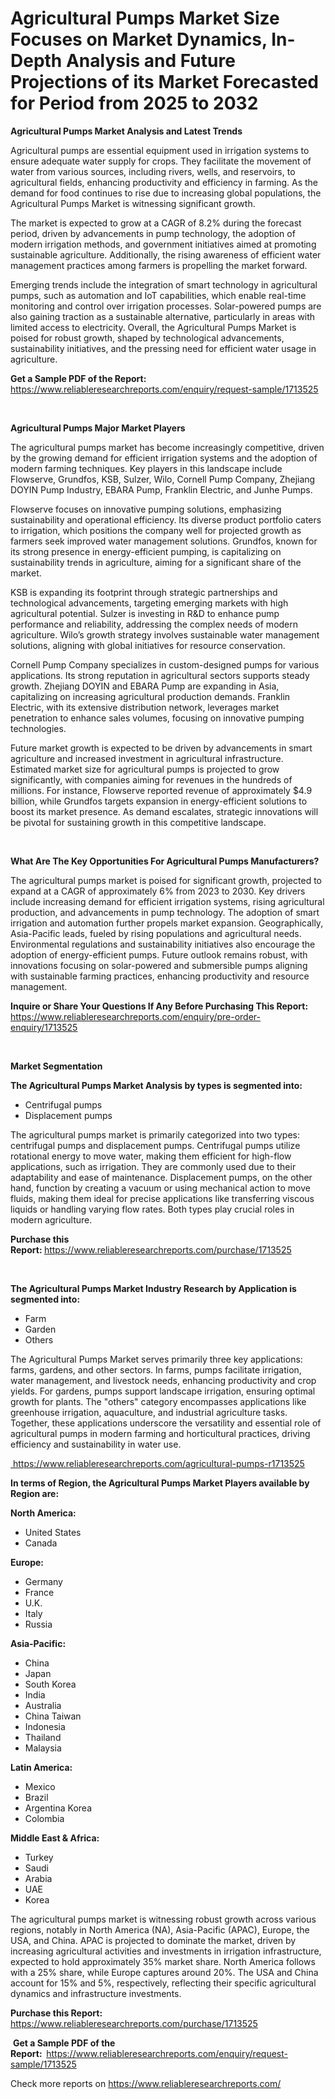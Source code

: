 <p><h1>Agricultural Pumps Market Size Focuses on Market Dynamics, In-Depth Analysis and Future Projections of its Market Forecasted for Period from 2025 to 2032</h1></p><p><strong>Agricultural Pumps Market Analysis and Latest Trends</strong></p>
<p><p>Agricultural pumps are essential equipment used in irrigation systems to ensure adequate water supply for crops. They facilitate the movement of water from various sources, including rivers, wells, and reservoirs, to agricultural fields, enhancing productivity and efficiency in farming. As the demand for food continues to rise due to increasing global populations, the Agricultural Pumps Market is witnessing significant growth.</p><p>The market is expected to grow at a CAGR of 8.2% during the forecast period, driven by advancements in pump technology, the adoption of modern irrigation methods, and government initiatives aimed at promoting sustainable agriculture. Additionally, the rising awareness of efficient water management practices among farmers is propelling the market forward. </p><p>Emerging trends include the integration of smart technology in agricultural pumps, such as automation and IoT capabilities, which enable real-time monitoring and control over irrigation processes. Solar-powered pumps are also gaining traction as a sustainable alternative, particularly in areas with limited access to electricity. Overall, the Agricultural Pumps Market is poised for robust growth, shaped by technological advancements, sustainability initiatives, and the pressing need for efficient water usage in agriculture.</p></p>
<p><strong>Get a Sample PDF of the Report:&nbsp;</strong> <a href="https://www.reliableresearchreports.com/enquiry/request-sample/1713525?utm_campaign=2809&utm_medium=2&utm_source=Github&utm_content=ia&utm_term=28032025&utm_id=agricultural-pumps">https://www.reliableresearchreports.com/enquiry/request-sample/1713525</a></p>
<p>&nbsp;</p>
<p><strong>Agricultural Pumps Major Market Players</strong></p>
<p><p>The agricultural pumps market has become increasingly competitive, driven by the growing demand for efficient irrigation systems and the adoption of modern farming techniques. Key players in this landscape include Flowserve, Grundfos, KSB, Sulzer, Wilo, Cornell Pump Company, Zhejiang DOYIN Pump Industry, EBARA Pump, Franklin Electric, and Junhe Pumps.</p><p>Flowserve focuses on innovative pumping solutions, emphasizing sustainability and operational efficiency. Its diverse product portfolio caters to irrigation, which positions the company well for projected growth as farmers seek improved water management solutions. Grundfos, known for its strong presence in energy-efficient pumping, is capitalizing on sustainability trends in agriculture, aiming for a significant share of the market.</p><p>KSB is expanding its footprint through strategic partnerships and technological advancements, targeting emerging markets with high agricultural potential. Sulzer is investing in R&D to enhance pump performance and reliability, addressing the complex needs of modern agriculture. Wilo’s growth strategy involves sustainable water management solutions, aligning with global initiatives for resource conservation. </p><p>Cornell Pump Company specializes in custom-designed pumps for various applications. Its strong reputation in agricultural sectors supports steady growth. Zhejiang DOYIN and EBARA Pump are expanding in Asia, capitalizing on increasing agricultural production demands. Franklin Electric, with its extensive distribution network, leverages market penetration to enhance sales volumes, focusing on innovative pumping technologies.</p><p>Future market growth is expected to be driven by advancements in smart agriculture and increased investment in agricultural infrastructure. Estimated market size for agricultural pumps is projected to grow significantly, with companies aiming for revenues in the hundreds of millions. For instance, Flowserve reported revenue of approximately $4.9 billion, while Grundfos targets expansion in energy-efficient solutions to boost its market presence. As demand escalates, strategic innovations will be pivotal for sustaining growth in this competitive landscape.</p></p>
<p>&nbsp;</p>
<p><strong>What Are The Key Opportunities For Agricultural Pumps Manufacturers?</strong></p>
<p><p>The agricultural pumps market is poised for significant growth, projected to expand at a CAGR of approximately 6% from 2023 to 2030. Key drivers include increasing demand for efficient irrigation systems, rising agricultural production, and advancements in pump technology. The adoption of smart irrigation and automation further propels market expansion. Geographically, Asia-Pacific leads, fueled by rising populations and agricultural needs. Environmental regulations and sustainability initiatives also encourage the adoption of energy-efficient pumps. Future outlook remains robust, with innovations focusing on solar-powered and submersible pumps aligning with sustainable farming practices, enhancing productivity and resource management.</p></p>
<p><strong>Inquire or Share Your Questions If Any Before Purchasing This Report:</strong> <a href="https://www.reliableresearchreports.com/enquiry/pre-order-enquiry/1713525?utm_campaign=2809&utm_medium=2&utm_source=Github&utm_content=ia&utm_term=28032025&utm_id=agricultural-pumps">https://www.reliableresearchreports.com/enquiry/pre-order-enquiry/1713525</a></p>
<p>&nbsp;</p>
<p><strong>Market Segmentation</strong></p>
<p><strong>The Agricultural Pumps Market Analysis by types is segmented into:</strong></p>
<p><ul><li>Centrifugal pumps</li><li>Displacement pumps</li></ul></p>
<p><p>The agricultural pumps market is primarily categorized into two types: centrifugal pumps and displacement pumps. Centrifugal pumps utilize rotational energy to move water, making them efficient for high-flow applications, such as irrigation. They are commonly used due to their adaptability and ease of maintenance. Displacement pumps, on the other hand, function by creating a vacuum or using mechanical action to move fluids, making them ideal for precise applications like transferring viscous liquids or handling varying flow rates. Both types play crucial roles in modern agriculture.</p></p>
<p><strong>Purchase this Report:&nbsp;</strong><a href="https://www.reliableresearchreports.com/purchase/1713525?utm_campaign=2809&utm_medium=2&utm_source=Github&utm_content=ia&utm_term=28032025&utm_id=agricultural-pumps">https://www.reliableresearchreports.com/purchase/1713525</a></p>
<p>&nbsp;</p>
<p><strong>The Agricultural Pumps Market Industry Research by Application is segmented into:</strong></p>
<p><ul><li>Farm</li><li>Garden</li><li>Others</li></ul></p>
<p><p>The Agricultural Pumps Market serves primarily three key applications: farms, gardens, and other sectors. In farms, pumps facilitate irrigation, water management, and livestock needs, enhancing productivity and crop yields. For gardens, pumps support landscape irrigation, ensuring optimal growth for plants. The "others" category encompasses applications like greenhouse irrigation, aquaculture, and industrial agriculture tasks. Together, these applications underscore the versatility and essential role of agricultural pumps in modern farming and horticultural practices, driving efficiency and sustainability in water use.</p></p>
<p><a href="https://www.reliableresearchreports.com/agricultural-pumps-r1713525?utm_campaign=2809&utm_medium=2&utm_source=Github&utm_content=ia&utm_term=28032025&utm_id=agricultural-pumps">&nbsp;https://www.reliableresearchreports.com/agricultural-pumps-r1713525</a></p>
<p><strong>In terms of Region, the Agricultural Pumps Market Players available by Region are:</strong></p>
<p>
    <p> <strong> North America: </strong>
        <ul>
            <li>United States</li>
            <li>Canada</li>
        </ul>
        </p> 
    <p> <strong> Europe: </strong>
        <ul>
            <li>Germany</li>
            <li>France</li>
            <li>U.K.</li>
            <li>Italy</li>
            <li>Russia</li>
        </ul>
        </p> 
    <p> <strong> Asia-Pacific: </strong>
        <ul>
            <li>China</li>
            <li>Japan</li>
            <li>South Korea</li>
            <li>India</li>
            <li>Australia</li>
            <li>China Taiwan</li>
            <li>Indonesia</li>
            <li>Thailand</li>
            <li>Malaysia</li>
        </ul>
        </p> 
    <p> <strong> Latin America: </strong>
        <ul>
            <li>Mexico</li>
            <li>Brazil</li>
            <li>Argentina Korea</li>
            <li>Colombia</li>
        </ul>
        </p> 
    <p> <strong> Middle East & Africa: </strong>
        <ul>
            <li>Turkey</li>
            <li>Saudi</li>
            <li>Arabia</li>
            <li>UAE</li>
            <li>Korea</li>
        </ul>
    </p>
    </p>
<p><p>The agricultural pumps market is witnessing robust growth across various regions, notably in North America (NA), Asia-Pacific (APAC), Europe, the USA, and China. APAC is projected to dominate the market, driven by increasing agricultural activities and investments in irrigation infrastructure, expected to hold approximately 35% market share. North America follows with a 25% share, while Europe captures around 20%. The USA and China account for 15% and 5%, respectively, reflecting their specific agricultural dynamics and infrastructure investments.</p></p>
<p><strong>Purchase this Report: </strong><a href="https://www.reliableresearchreports.com/purchase/1713525?utm_campaign=2809&utm_medium=2&utm_source=Github&utm_content=ia&utm_term=28032025&utm_id=agricultural-pumps">https://www.reliableresearchreports.com/purchase/1713525</a></p>
<p>&nbsp;<strong>Get a Sample PDF of the Report:&nbsp;&nbsp;</strong><a href="https://www.reliableresearchreports.com/enquiry/request-sample/1713525?utm_campaign=2809&utm_medium=2&utm_source=Github&utm_content=ia&utm_term=28032025&utm_id=agricultural-pumps">https://www.reliableresearchreports.com/enquiry/request-sample/1713525</a></p>
<p><strong></strong></p>
<p>Check more reports on <a href="https://www.reliableresearchreports.com/?utm_campaign=2809&utm_medium=2&utm_source=Github&utm_content=ia&utm_term=28032025&utm_id=agricultural-pumps">https://www.reliableresearchreports.com/</a></p>